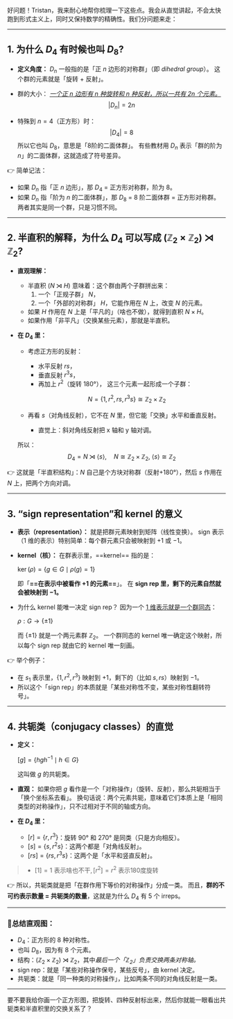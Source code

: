 好问题！Tristan，我来耐心地帮你梳理一下这些点。我会从直觉讲起，不会太快跑到形式主义上，同时又保持数学的精确性。我们分问题来走：

------

## **1. 为什么 $D_4$ 有时候也叫 $D_8$?**

- **定义角度：**
   $D_n$ 一般指的是「正 $n$ 边形的对称群」（即 *dihedral group*）。
   这个群的元素就是「旋转 + 反射」。

- 群的大小：
   *<u>一个正 $n$ 边形有 $n$ 种旋转和 $n$ 种反射，所以一共有 $2n$ 个元素。</u>*
  $$
  |D_n| = 2n
  $$
  

- 特殊到 $n=4$（正方形）时：
  $$
  |D_4| = 8
  $$
  所以它也叫 $D_8$，意思是「8阶的二面体群」。
   有些教材用 $D_n$ 表示「群的阶为 $n$」的二面体群，这就造成了符号差异。

👉 简单记法：

- 如果 $D_n$ 指「正 $n$ 边形」，那 $D_4$ = 正方形对称群，阶为 8。
- 如果 $D_n$ 指「阶为 $n$ 的二面体群」，那 $D_8$ = 8 阶二面体群 = 正方形对称群。
   两者其实是同一个群，只是习惯不同。

------

## **2. 半直积的解释，为什么 $D_4$ 可以写成 $(\mathbb{Z}_2 \times \mathbb{Z}_2) \rtimes \mathbb{Z}_2$?**

- **直观理解：**

  - 半直积 $(N \rtimes H)$ 意味着：这个群由两个子群拼出来：
    1. 一个「正规子群」 $N$，
    2. 一个「外部的对称群」 $H$，它能作用在 $N$ 上，改变 $N$ 的元素。
  - 如果 $H$ 作用在 $N$ 上是「平凡的」（啥也不做），就得到直积 $N \times H$。
  - 如果作用「非平凡」（交换某些元素），那就是半直积。

- **在 $D_4$ 里：**

  - 考虑正方形的反射：

    - 水平反射 $rs$，
    - 垂直反射 $r^3 s$，
    - 再加上 $r^2$（旋转 180°），
       这三个元素一起形成一个子群：

    $$
    N = \{1, r^2, rs, r^3 s\} \cong \mathbb{Z}_2 \times \mathbb{Z}_2
    $$

  - 再看 $s$（对角线反射），它不在 $N$ 里，但它能「交换」水平和垂直反射。

    - 直觉上：斜对角线反射把 x 轴和 y 轴对调。

  所以：
  $$
  D_4 = N \rtimes \langle s \rangle, \quad N \cong \mathbb{Z}_2 \times \mathbb{Z}_2,\ \langle s \rangle \cong \mathbb{Z}_2
  $$
  

👉 这就是「半直积结构」：$N$ 自己是个方块对称群（反射+180°），然后 $s$ 作用在 $N$ 上，把两个方向对调。

------

## **3. “sign representation”和 kernel 的意义**

- **表示（representation）：**
   就是把群元素映射到矩阵（线性变换）。
   sign 表示（1 维的表示）特别简单：每个群元素只会被映射到 $+1$ 或 $-1$。

- **kernel（核）：**
   在群表示里，==kernel== 指的是：

  $\ker(\rho) = \{ g \in G \mid \rho(g) = 1 \}$

  即「**==在表示中被看作 $+1$ 的元素==**」。
   在 **sign rep 里，剩下的元素自然就会被映射到 $-1$。**

- 为什么 kernel 能唯一决定 sign rep？
   因为一个 <u>1 维表示就是一个群同态</u>：

  $\rho: G \to \{ \pm 1 \}$

  而 $\{ \pm 1 \}$ 就是一个两元素群 $\mathbb{Z}_2$。
   一个群同态的 kernel 唯一确定这个映射，所以每个 sign rep 就由它的 kernel 唯一刻画。

👉 举个例子：

- 在 $s_1$ 表示里，$\{1, r^2, r^3\}$ 映射到 $+1$，剩下的（比如 $s, rs$）映射到 $-1$。
- 所以这个「sign rep」的本质就是「某些对称性不变，某些对称性翻转符号」。

------

## **4. 共轭类（conjugacy classes）的直觉**

- **定义：**

  $[g] = \{ h g h^{-1} \mid h \in G \}$

  这叫做 $g$ 的共轭类。

- **直观：**
   如果你把 $g$ 看作是一个「对称操作」（旋转、反射），那么共轭相当于「换个坐标系去看」。
   换句话说：两个元素共轭，意味着它们本质上是「相同类型的对称操作」，只不过相对于不同的轴或方向。

- **在 $D_4$ 里：**

  - $[r] = \{ r, r^3 \}$：旋转 90° 和 270° 是同类（只是方向相反）。
  - $[s] = \{s, r^2 s\}$：这两个都是「对角线反射」。
  - $[rs] = \{rs, r^3 s\}$：这两个是「水平和竖直反射」。

> - $[1] = {1}\text{  表示啥也不干}, [r^2] = {r^2}\text{  表示180度旋转}$

👉 所以，共轭类就是把「在群作用下等价的对称操作」分成一类。
 而且，**群的不可约表示数量 = 共轭类的数量**，这就是为什么 $D_4$ 有 5 个 irreps。

------

### 🌟总结直观图：

- $D_4$：正方形的 8 种对称性。
- 也叫 $D_8$，因为有 8 个元素。
- 结构：$(\mathbb{Z}_2 \times \mathbb{Z}_2) \rtimes \mathbb{Z}_2$，其中*最后一个「$\mathbb{Z}_2$」负责交换两条对称轴。*
- sign rep：就是「某些对称操作保号，某些反号」，由 kernel 决定。
- 共轭类：就是「同一种类的对称操作」，比如两条不同的对角线反射是一类。

------

要不要我给你画一个正方形图，把旋转、四种反射标出来，然后你就能一眼看出共轭类和半直积里的交换关系了？